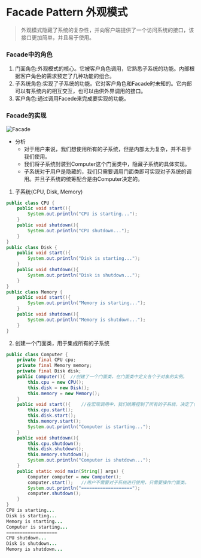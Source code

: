 # Facade Pattern 外观模式
> 外观模式隐藏了系统的复杂性，并向客户端提供了一个访问系统的接口，该接口更加简单，并且易于使用。

### Facade中的角色
1. 门面角色:外观模式的核心。它被客户角色调用，它熟悉子系统的功能。内部根据客户角色的需求预定了几种功能的组合。
2. 子系统角色:实现了子系统的功能。它对客户角色和Facade时未知的。它内部可以有系统内的相互交互，也可以由供外界调用的接口。
3. 客户角色:通过调用Facede来完成要实现的功能。

### Facade的实现
![Facade](https://i.imgur.com/3ogCDL9.png)

* 分析
	* 对于用户来说，我们想使用所有的子系统，但是内部太为复杂，并不易于我们使用。
	* 我们将子系统封装到Computer这个门面类中，隐藏子系统的具体实现。
	* 子系统对于用户是隐藏的，我们只需要调用门面类即可实现对子系统的调用。并且子系统的统筹配合是由Computer决定的。

1. 子系统(CPU, Disk, Memory)
```Java
public class CPU {
	public void start(){
		System.out.println("CPU is starting...");
	}
	public void shutdown(){
		System.out.println("CPU shutdown...");
	}
}
public class Disk {
	public void start(){
		System.out.println("Disk is starting...");
	}
	public void shutdown(){
		System.out.println("Disk is shutdown...");
	}
}
public class Memory {
	public void start(){
		System.out.println("Memory is starting...");
	}
	public void shutdown(){
		System.out.println("Memory is shutdown...");
	}
}
```

2. 创建一个门面类，用于集成所有的子系统
```Java
public class Computer {
	private final CPU cpu;
	private final Memory memory;
	private final Disk disk;
	public Computer(){	//创建了一个门面类，在门面类中定义各个子对象的实例。
		this.cpu = new CPU();
		this.disk = new Disk();
		this.memory = new Memory();
	}
	public void start(){	//在宏观调用中，我们统筹控制了所有的子系统，决定了使用的顺序，让复杂的子系统业务按照顺序执行。
		this.cpu.start();
		this.disk.start();
		this.memory.start();
		System.out.println("Computer is starting...");
	}
	public void shutdown(){
		this.cpu.shutdown();
		this.disk.shutdown();
		this.memory.shutdown();
		System.out.println("Computer is shutdown...");
	}
	public static void main(String[] args) {
		Computer computer = new Computer();
		computer.start();	//用户不需要对子系统进行使用，只需要操作门面类。
		System.out.println("===================");
		computer.shutdown();
	}
}
CPU is starting...
Disk is starting...
Memory is starting...
Computer is starting...
===================
CPU shutdown...
Disk is shutdown...
Memory is shutdown...
```
